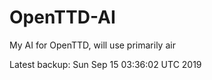 # OpenTTD-AI
My AI for OpenTTD, will use primarily air

Latest backup: Sun Sep 15 03:36:02 UTC 2019
